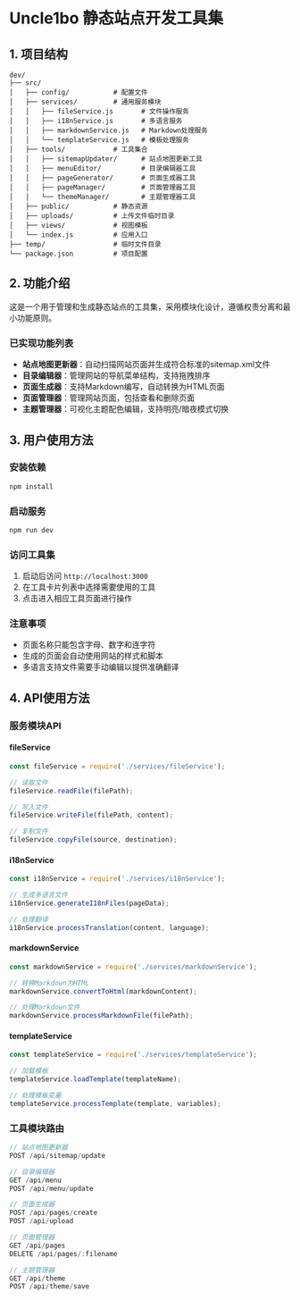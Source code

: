 # Uncle1bo 静态站点开发工具集

## 1. 项目结构

```
dev/
├── src/
│   ├── config/           # 配置文件
│   ├── services/         # 通用服务模块
│   │   ├── fileService.js       # 文件操作服务
│   │   ├── i18nService.js       # 多语言服务
│   │   ├── markdownService.js   # Markdown处理服务
│   │   └── templateService.js   # 模板处理服务
│   ├── tools/            # 工具集合
│   │   ├── sitemapUpdater/      # 站点地图更新工具
│   │   ├── menuEditor/          # 目录编辑器工具
│   │   ├── pageGenerator/       # 页面生成器工具
│   │   ├── pageManager/         # 页面管理器工具
│   │   └── themeManager/        # 主题管理器工具
│   ├── public/           # 静态资源
│   ├── uploads/          # 上传文件临时目录
│   ├── views/            # 视图模板
│   └── index.js          # 应用入口
├── temp/                 # 临时文件目录
└── package.json          # 项目配置
```

## 2. 功能介绍

这是一个用于管理和生成静态站点的工具集，采用模块化设计，遵循权责分离和最小功能原则。

### 已实现功能列表

- **站点地图更新器**：自动扫描网站页面并生成符合标准的sitemap.xml文件
- **目录编辑器**：管理网站的导航菜单结构，支持拖拽排序
- **页面生成器**：支持Markdown编写，自动转换为HTML页面
- **页面管理器**：管理网站页面，包括查看和删除页面
- **主题管理器**：可视化主题配色编辑，支持明亮/暗夜模式切换

## 3. 用户使用方法

### 安装依赖

```bash
npm install
```

### 启动服务

```bash
npm run dev
```

### 访问工具集

1. 启动后访问 `http://localhost:3000`
2. 在工具卡片列表中选择需要使用的工具
3. 点击进入相应工具页面进行操作

### 注意事项

- 页面名称只能包含字母、数字和连字符
- 生成的页面会自动使用网站的样式和脚本
- 多语言支持文件需要手动编辑以提供准确翻译

## 4. API使用方法

### 服务模块API

#### fileService
```javascript
const fileService = require('./services/fileService');

// 读取文件
fileService.readFile(filePath);

// 写入文件
fileService.writeFile(filePath, content);

// 复制文件
fileService.copyFile(source, destination);
```

#### i18nService
```javascript
const i18nService = require('./services/i18nService');

// 生成多语言文件
i18nService.generateI18nFiles(pageData);

// 处理翻译
i18nService.processTranslation(content, language);
```

#### markdownService
```javascript
const markdownService = require('./services/markdownService');

// 转换Markdown为HTML
markdownService.convertToHtml(markdownContent);

// 处理Markdown文件
markdownService.processMarkdownFile(filePath);
```

#### templateService
```javascript
const templateService = require('./services/templateService');

// 加载模板
templateService.loadTemplate(templateName);

// 处理模板变量
templateService.processTemplate(template, variables);
```

### 工具模块路由

```javascript
// 站点地图更新器
POST /api/sitemap/update

// 目录编辑器
GET /api/menu
POST /api/menu/update

// 页面生成器
POST /api/pages/create
POST /api/upload

// 页面管理器
GET /api/pages
DELETE /api/pages/:filename

// 主题管理器
GET /api/theme
POST /api/theme/save
```